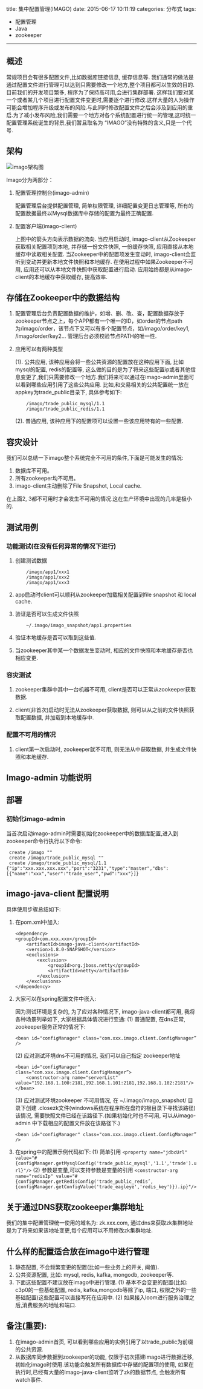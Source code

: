 title: 集中配置管理(IMAGO)
date: 2015-06-17 10:11:19
categories: 分布式
tags: 
- 配置管理
- Java
- zookeeper
---

## 概述

常规项目会有很多配置文件,比如数据库链接信息, 缓存信息等. 我们通常的做法是通过配置文件进行管理可以达到只需要修改一个地方,整个项目都可以生效的目的.目前我们的开发项目繁多, 程序为了保持高可用,会进行集群部署. 这样我们要对某一个或者某几个项目进行配置文件变更时,需要逐个进行修改.这样大量的人为操作可能会增加程序升级或发布的风险.与此同时修改配置文件之后会涉及到应用的重启.为了减小发布风险,我们需要一个地方对各个系统配置进行统一的管理,这时统一配置管理系统诞生的背景,我们暂且取名为 “IMAGO”没有特殊的含义,只是一个代号.


## 架构

![imago架构图](http://siye1982.github.io/img/blog/imago-architecture.png)

Imago分为两部分：

1. 配置管理控制台(imago-admin)

   配置管理后台提供配置管理, 简单权限管理, 详细配置变更日志管理等, 所有的配置数据最终以Mysql数据库中存储的配置为最终正确配置. 

2. 配置客户端(imago-client)

   上图中的箭头方向表示数据的流向. 当应用启动时, imago-client从Zookeeper获取相关配置项到本地, 并存储一份文件快照, 一份缓存快照, 应用直接从本地缓存中读取相关配置. 当Zookeeper中的配置项发生变动时, imago-client会监听到变动并更新本地文件快照和本地缓存. 在使用过程中如果Zookeeper不可用, 应用还可以从本地文件快照中获取配置进行启动. 应用始终都是从imago-client的本地缓存中获取缓存, 提高效率.


## 存储在Zookeeper中的数据结构

1. 配置管理后台负责配置数据的维护，如增、删、改、查，配置数据存放于zookeeper节点之上，每个APP都有一个唯一的ID，如order的节点path为/imago/order，该节点下又可以有多个配置节点，如/imago/order/key1, /imago/order/key2… 管理后台必须校验节点PATH的唯一性.

2. 应用可以有两种类型

	(1). 公共应用, 该种应用会将一些公共资源的配置放在这种应用下面, 比如mysql的配置, redis的配置等, 这么做的目的是为了将来这些配置ip或者其他信息变更了,我们只需要修改一个地方.我们将来可以通过在imago-admin里面可以看到哪些应用引用了这些公共应用.
	比如,和交易相关的公共配置统一放在appkey为trade_public目录下, 具体参考如下:
	```	
		/imago/trade_public_mysql/1.1
		/imago/trade_public_redis/1.1
	```
	(2). 普通应用, 该种应用下的配置项可以设置一些该应用特有的一些配置.

## 容灾设计

我们可以总结一下imago整个系统完全不可用的条件,下面是可能发生的情况:

1. 数据库不可用。
2. 所有zookeeper均不可用。
3. imago-client主动删除了File Snapshot, Local cache.

在上面2, 3都不可用时才会发生不可用的情况.这在生产环境中出现的几率是极小的.

## 测试用例

### 功能测试(在没有任何异常的情况下进行)

1. 创建测试数据
    ```
		/imago/app1/xxx1
		/imago/app1/xxx2
		/imago/app1/xxx3
    ```
    
2. app启动时client可以顺利从zookeeper加载相关配置到file snapshot 和 local cache. 
    
3. 验证是否可以生成文件快照
	```
		~/.imago/imago_snapshot/app1.properties
    ```
4. 验证本地缓存是否可以取到这些值.
    
5. 当zookeeper其中某一个数据发生变动时, 相应的文件快照和本地缓存是否也相应变更.

### 容灾测试

1. zookeeper集群中其中一台机器不可用, client是否可以正常从zookeeper获取数据.

2. client(非首次)启动时无法从zookeeper获取数据, 则可以从之前的文件快照获取配置数据, 并加载到本地缓存中.

### 配置不可用的情况
  
1. client第一次启动时, zookeeper就不可用, 则无法从中获取数据, 并生成文件快照和本地缓存.

## Imago-admin 功能说明





## 部署

### 初始化imago-admin

当首次启动imago-admin时需要初始化zookeeper中的数据库配置,进入到zookeeper命令行执行以下命令:
```
 create /imago ""
 create /imago/trade_public_mysql ""
 create /imago/trade_public_mysql/1.1 {"ip":"xxx.xxx.xxx.xxx","port":"3231","type":"master","dbs":[{"name":"xxx","user":"trade_user","pwd":"xxx"}]}
```
## imago-java-client 配置说明

具体使用步骤总结如下:

1. 在pom.xml中加入:
  	```
	<dependency>
   	<groupId>com.xxx.xxx</groupId>
		<artifactId>imago-java-client</artifactId>
		<version>1.8.0-SNAPSHOT</version>
		<exclusions>
			<exclusion>
				<groupId>org.jboss.netty</groupId>
				<artifactId>netty</artifactId>
			</exclusion>
		</exclusions>
	</dependency>
	```

2.  大家可以在spring配置文件中嵌入:
		
	因为测试环境是复杂的, 为了应对各种情况下, imago-java-client都可用, 我将各种场景列举如下, 大家根据具体情况进行变通:
	(1) 普通配置,  在dns正常, zookeeper服务正常的情况下: 
	```
	<bean id="configManager" class="com.xxx.imago.client.ConfigManager” />
	```
   	(2) 应对测试环境dns不可用的情况, 我们可以自己指定 zookeeper地址
	```
	<bean id="configManager" class="com.xxx.imago.client.ConfigManager”>
		<constructor-arg name="serverList" value="192.168.1.100:2181,192.168.1.101:2181,192.168.1.102:2181"/>
	</bean>
	```
	(3) 应对测试环境zookeeper 不可用情况, 在 ~/.imago/imago_snapshot/ 目录下创建 .closezk文件(windows系统在程序所在盘符的根目录下寻找该路径)该情况, 需要快照文件已经在该路径下.(如果初始化时也不可用, 可以从imago-admin 中下载相应的配置文件放在该路径下.)
	```
	<bean id="configManager" class="com.xxx.imago.client.ConfigManager” />
	```
   

3.   在spring中的配置示例代码如下:
  	(1) 简单引用
	```
		<property name="jdbcUrl" value="#{configManager.getMysqlConfig('trade_public_mysql','1.1','trade').url}"/>
	```
   	(2) 参数是变量,可以支持参数是变量的引用
	```
  		<constructor-arg name="redisIp" value="#{configManager.getRedisConfig('trade_public_redis’,{configManager.getConfigValue('trade_eagleye','redis_key')}).ip}"/>
	```
    
## 关于通过DNS获取zookeeper集群地址

 我们的集中配置管理统一使用的域名为: zk.xxx.com, 通过dns来获取zk集群地址是为了将来如果该地址变更,每个应用可以不用修改zk集群地址.


## 什么样的配置适合放在imago中进行管理
1. 静态配置, 不会频繁变更的配置(比如一些业务上的开关, 阈值).
2. 公共资源配置, 比如: mysql, redis, kafka, mongodb, zookeeper等.
3. 下面这些配置不建议放在imago中进行管理.
	(1) 基本不会变更的配置(比如: c3p0的一些基础配置, redis, kafka,mongodb等除了ip, 端口, 权限之外的一些基础配置)这些配置可以直接写死在应用中.
	(2) 如果接入loom进行服务治理之后,消费服务的地址和端口.

## 备注(重要):
1. 在imago-admin首页, 可以看到哪些应用的实例引用了以trade_public为前缀的公共资源.
2. 从数据库同步数据到zookeeper的功能, 仅限于初次搭建imago进行数据迁移,初始化imago时使用.该功能会触发所有数据库中存储的配置项的使用, 如果在执行时,已经有大量的imago-java-client监听了zk的数据节点, 会触发所有watch事件.


















































